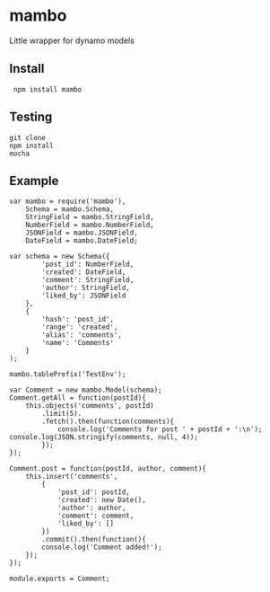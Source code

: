 # mambo

Little wrapper for dynamo models


## Install

     npm install mambo

## Testing

    git clone
    npm install
    mocha


## Example

    var mambo = require('mambo'),
        Schema = mambo.Schema,
        StringField = mambo.StringField,
        NumberField = mambo.NumberField,
        JSONField = mambo.JSONField,
        DateField = mambo.DateField;

    var schema = new Schema({
            'post_id': NumberField,
            'created': DateField,
            'comment': StringField,
            'author': StringField,
            'liked_by': JSONField
        },
        {
            'hash': 'post_id',
            'range': 'created',
            'alias': 'comments',
            'name': 'Comments'
        }
    );

    mambo.tablePrefix('TestEnv');

    var Comment = new mambo.Model(schema);
    Comment.getAll = function(postId){
        this.objects('comments', postId)
            .limit(5).
            .fetch().then(function(comments){
                console.log('Comments for post ' + postId + ':\n'); console.log(JSON.stringify(comments, null, 4));
            });
    });

    Comment.post = function(postId, author, comment){
        this.insert('comments',
            {
                'post_id': postId,
                'created': new Date(),
                'author': author,
                'comment': comment,
                'liked_by': []
            })
            .commit().then(function(){
            console.log('Comment added!');
        });
    });

    module.exports = Comment;